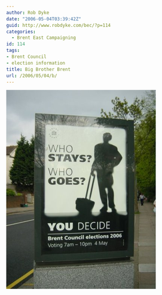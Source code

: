```yaml
---
author: Rob Dyke
date: "2006-05-04T03:39:42Z"
guid: http://www.robdyke.com/bec/?p=114
categories:
  - Brent East Campaigning
id: 114
tags:
- Brent Council
- election information
title: Big Brother Brent
url: /2006/05/04/b/
---
```

<a id="p113" rel="attachment" class="imagelink" title="Big Brother Election Poster" href="http://www.robdyke.com/bec/?attachment_id=113"><img id="image113" alt="Big Brother Election Poster" src="/pubfiles/2006/05/big_brother_brent.jpg" /></a>